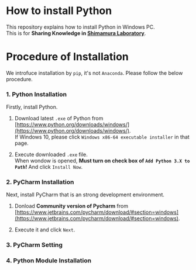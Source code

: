 # How to install Python

This repository explains how to install Python in Windows PC.  
This is for **Sharing Knowledge in [Shimamura Laboratory](http://www.sie.ics.saitama-u.ac.jp)**.

# Procedure of Installation

We introfuce installation by `pip`, it's not `Anaconda`.
Please follow the below procedure.

### 1.  Python Installation

Firstly, install Python.

  1. Download latest `.exe` of Python from [https://www.python.org/downloads/windows/](https://www.python.org/downloads/windows/).  
  If Windows 10, please click `Windows x86-64 executable installer` in that page.
  
  2. Execute downloaded `.exe` file.  
  When wondow is opened, **Must turn on check box of `Add Python 3.X to Path`!** And click `Install Now`.
  
### 2.  PyCharm Installation

Next, install PyCharm that is an strong development environment.

  1.  Donload **Community version of Pycharm** from [https://www.jetbrains.com/pycharm/download/#section=windows](https://www.jetbrains.com/pycharm/download/#section=windows). 
  
  2. Execute it and click `Next`.
  
### 3.  PyCharm Setting


### 4.  Python Module Installation

